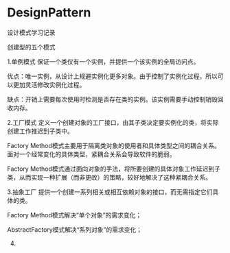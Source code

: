 # DesignPattern
设计模式学习记录

创建型的五个模式

1.单例模式 保证一个类仅有一个实例，并提供一个该实例的全局访问点。

优点：唯一实例，从设计上规避实例化更多对象。由于控制了实例化过程，所以可以更加灵活修改实例化过程。

缺点：开销上需要每次使用时检测是否存在类的实例。该实例需要手动控制销毁回收内存。

2.工厂模式 定义一个创建对象的工厂接口，由其子类决定要实例化的类，将实际创建工作推迟到子类中。

Factory Method模式主要用于隔离类对象的使用者和具体类型之间的耦合关系。面对一个经常变化的具体类型，紧耦合关系会导致软件的脆弱。

Factory Method模式通过面向对象的手法，将所要创建的具体对象工作延迟到子类，从而实现一种扩展（而非更改）的策略，较好地解决了这种紧耦合关系。

3.抽象工厂 提供一个创建一系列相关或相互依赖对象的接口，而无需指定它们具体的类。

Factory Method模式解决“单个对象”的需求变化；

AbstractFactory模式解决“系列对象”的需求变化；

4.
